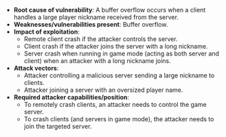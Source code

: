 - **Root cause of vulnerability**: A buffer overflow occurs when a client handles a large player nickname received from the server.
- **Weaknesses/vulnerabilities present**: Buffer overflow.
- **Impact of exploitation**: 
    - Remote client crash if the attacker controls the server.
    - Client crash if the attacker joins the server with a long nickname.
    - Server crash when running in game mode (acting as both server and client) when an attacker with a long nickname joins.
- **Attack vectors**:
    - Attacker controlling a malicious server sending a large nickname to clients.
    - Attacker joining a server with an oversized player name.
- **Required attacker capabilities/position**:
    - To remotely crash clients, an attacker needs to control the game server.
    - To crash clients (and servers in game mode), the attacker needs to join the targeted server.